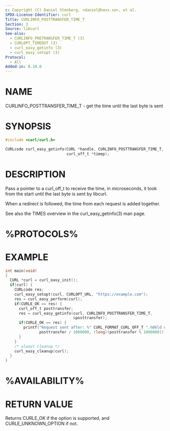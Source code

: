 ```yaml
---
c: Copyright (C) Daniel Stenberg, <daniel@haxx.se>, et al.
SPDX-License-Identifier: curl
Title: CURLINFO_POSTTRANSFER_TIME_T
Section: 3
Source: libcurl
See-also:
  - CURLINFO_PRETRANSFER_TIME_T (3)
  - CURLOPT_TIMEOUT (3)
  - curl_easy_getinfo (3)
  - curl_easy_setopt (3)
Protocol:
  - All
Added-in: 8.10.0
---
```


# NAME

CURLINFO_POSTTRANSFER_TIME_T - get the time until the last byte is sent

# SYNOPSIS

~~~c
#include <curl/curl.h>

CURLcode curl_easy_getinfo(CURL *handle, CURLINFO_POSTTRANSFER_TIME_T,
                           curl_off_t *timep);
~~~

# DESCRIPTION

Pass a pointer to a curl_off_t to receive the time, in microseconds,
it took from the start until the last byte is sent by libcurl.

When a redirect is followed, the time from each request is added together.

See also the TIMES overview in the curl_easy_getinfo(3) man page.

# %PROTOCOLS%

# EXAMPLE

~~~c
int main(void)
{
  CURL *curl = curl_easy_init();
  if(curl) {
    CURLcode res;
    curl_easy_setopt(curl, CURLOPT_URL, "https://example.com");
    res = curl_easy_perform(curl);
    if(CURLE_OK == res) {
      curl_off_t posttransfer;
      res = curl_easy_getinfo(curl, CURLINFO_POSTTRANSFER_TIME_T,
                              &posttransfer);
      if(CURLE_OK == res) {
        printf("Request sent after: %" CURL_FORMAT_CURL_OFF_T ".%06ld us",
               posttransfer / 1000000, (long)(posttransfer % 1000000));
      }
    }
    /* always cleanup */
    curl_easy_cleanup(curl);
  }
}
~~~

# %AVAILABILITY%

# RETURN VALUE

Returns CURLE_OK if the option is supported, and CURLE_UNKNOWN_OPTION if not.
